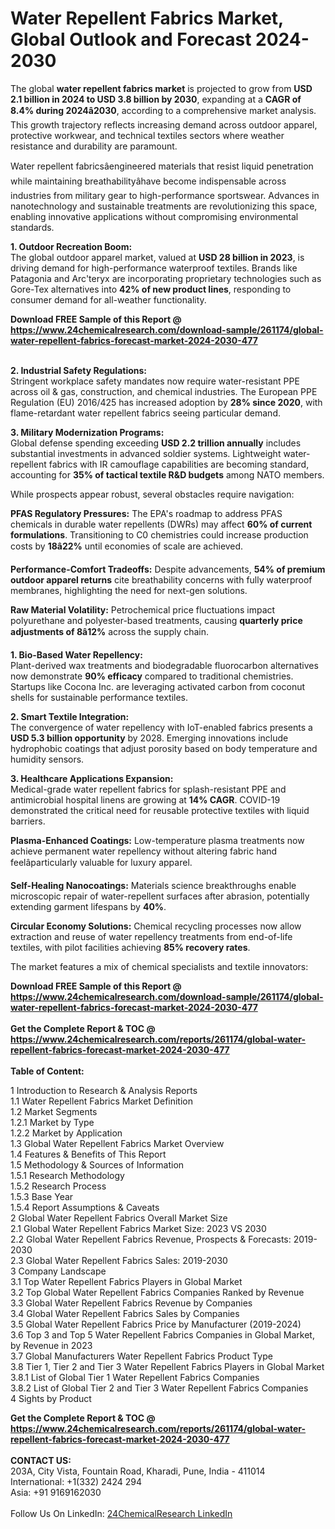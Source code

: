 <h1>Water Repellent Fabrics Market, Global Outlook and Forecast 2024-2030</h1><p>The global <strong>water repellent fabrics market</strong> is projected to grow from <strong>USD 2.1 billion in 2024 to USD 3.8 billion by 2030</strong>, expanding at a <strong>CAGR of 8.4% during 2024â2030</strong>, according to a comprehensive market analysis. This growth trajectory reflects increasing demand across outdoor apparel, protective workwear, and technical textiles sectors where weather resistance and durability are paramount.</p><p>Water repellent fabricsâengineered materials that resist liquid penetration while maintaining breathabilityâhave become indispensable across industries from military gear to high-performance sportswear. Advances in nanotechnology and sustainable treatments are revolutionizing this space, enabling innovative applications without compromising environmental standards.</p><p><strong>1. Outdoor Recreation Boom:</strong><br>
The global outdoor apparel market, valued at <strong>USD 28 billion in 2023</strong>, is driving demand for high-performance waterproof textiles. Brands like Patagonia and Arc'teryx are incorporating proprietary technologies such as Gore-Tex alternatives into <strong>42% of new product lines</strong>, responding to consumer demand for all-weather functionality.</p><div><b>Download FREE Sample of this Report @ 
            <a href="https://www.24chemicalresearch.com/download-sample/261174/global-water-repellent-fabrics-forecast-market-2024-2030-477">
            https://www.24chemicalresearch.com/download-sample/261174/global-water-repellent-fabrics-forecast-market-2024-2030-477</a></b></div><br><p><strong>2. Industrial Safety Regulations:</strong><br>
Stringent workplace safety mandates now require water-resistant PPE across oil &amp; gas, construction, and chemical industries. The European PPE Regulation (EU) 2016/425 has increased adoption by <strong>28% since 2020</strong>, with flame-retardant water repellent fabrics seeing particular demand.</p><p><strong>3. Military Modernization Programs:</strong><br>
Global defense spending exceeding <strong>USD 2.2 trillion annually</strong> includes substantial investments in advanced soldier systems. Lightweight water-repellent fabrics with IR camouflage capabilities are becoming standard, accounting for <strong>35% of tactical textile R&amp;D budgets</strong> among NATO members.</p><p>While prospects appear robust, several obstacles require navigation:</p><p>

</p><p><strong>PFAS Regulatory Pressures:</strong> The EPA's roadmap to address PFAS chemicals in durable water repellents (DWRs) may affect <strong>60% of current formulations</strong>. Transitioning to C0 chemistries could increase production costs by <strong>18â22%</strong> until economies of scale are achieved.</p><p><strong>Performance-Comfort Tradeoffs:</strong> Despite advancements, <strong>54% of premium outdoor apparel returns</strong> cite breathability concerns with fully waterproof membranes, highlighting the need for next-gen solutions.</p><p><strong>Raw Material Volatility:</strong> Petrochemical price fluctuations impact polyurethane and polyester-based treatments, causing <strong>quarterly price adjustments of 8â12%</strong> across the supply chain.</p><p><strong>1. Bio-Based Water Repellency:</strong><br>
Plant-derived wax treatments and biodegradable fluorocarbon alternatives now demonstrate <strong>90% efficacy</strong> compared to traditional chemistries. Startups like Cocona Inc. are leveraging activated carbon from coconut shells for sustainable performance textiles.</p><p><strong>2. Smart Textile Integration:</strong><br>
The convergence of water repellency with IoT-enabled fabrics presents a <strong>USD 5.3 billion opportunity</strong> by 2028. Emerging innovations include hydrophobic coatings that adjust porosity based on body temperature and humidity sensors.</p><p><strong>3. Healthcare Applications Expansion:</strong><br>
Medical-grade water repellent fabrics for splash-resistant PPE and antimicrobial hospital linens are growing at <strong>14% CAGR</strong>. COVID-19 demonstrated the critical need for reusable protective textiles with liquid barriers.</p><p><strong>Plasma-Enhanced Coatings:</strong> Low-temperature plasma treatments now achieve permanent water repellency without altering fabric hand feelâparticularly valuable for luxury apparel.</p><p><strong>Self-Healing Nanocoatings:</strong> Materials science breakthroughs enable microscopic repair of water-repellent surfaces after abrasion, potentially extending garment lifespans by <strong>40%</strong>.</p><p><strong>Circular Economy Solutions:</strong> Chemical recycling processes now allow extraction and reuse of water repellency treatments from end-of-life textiles, with pilot facilities achieving <strong>85% recovery rates</strong>.</p><p>The market features a mix of chemical specialists and textile innovators:</p><div><b>Download FREE Sample of this Report @ 
            <a href="https://www.24chemicalresearch.com/download-sample/261174/global-water-repellent-fabrics-forecast-market-2024-2030-477">
            https://www.24chemicalresearch.com/download-sample/261174/global-water-repellent-fabrics-forecast-market-2024-2030-477</a></b></div><br><div><b>Get the Complete Report & TOC @ 
            <a href="https://www.24chemicalresearch.com/reports/261174/global-water-repellent-fabrics-forecast-market-2024-2030-477">
            https://www.24chemicalresearch.com/reports/261174/global-water-repellent-fabrics-forecast-market-2024-2030-477</a></b></div><br>
            <b>Table of Content:</b><p>1 Introduction to Research & Analysis Reports<br />
    1.1 Water Repellent Fabrics Market Definition<br />
    1.2 Market Segments<br />
        1.2.1 Market by Type<br />
        1.2.2 Market by Application<br />
    1.3 Global Water Repellent Fabrics Market Overview<br />
    1.4 Features & Benefits of This Report<br />
    1.5 Methodology & Sources of Information<br />
        1.5.1 Research Methodology<br />
        1.5.2 Research Process<br />
        1.5.3 Base Year<br />
        1.5.4 Report Assumptions & Caveats<br />
2 Global Water Repellent Fabrics Overall Market Size<br />
    2.1 Global Water Repellent Fabrics Market Size: 2023 VS 2030<br />
    2.2 Global Water Repellent Fabrics Revenue, Prospects & Forecasts: 2019-2030<br />
    2.3 Global Water Repellent Fabrics Sales: 2019-2030<br />
3 Company Landscape<br />
    3.1 Top Water Repellent Fabrics Players in Global Market<br />
    3.2 Top Global Water Repellent Fabrics Companies Ranked by Revenue<br />
    3.3 Global Water Repellent Fabrics Revenue by Companies<br />
    3.4 Global Water Repellent Fabrics Sales by Companies<br />
    3.5 Global Water Repellent Fabrics Price by Manufacturer (2019-2024)<br />
    3.6 Top 3 and Top 5 Water Repellent Fabrics Companies in Global Market, by Revenue in 2023<br />
    3.7 Global Manufacturers Water Repellent Fabrics Product Type<br />
    3.8 Tier 1, Tier 2 and Tier 3 Water Repellent Fabrics Players in Global Market<br />
        3.8.1 List of Global Tier 1 Water Repellent Fabrics Companies<br />
        3.8.2 List of Global Tier 2 and Tier 3 Water Repellent Fabrics Companies<br />
4 Sights by Product</p><div><b>Get the Complete Report & TOC @ 
            <a href="https://www.24chemicalresearch.com/reports/261174/global-water-repellent-fabrics-forecast-market-2024-2030-477">
            https://www.24chemicalresearch.com/reports/261174/global-water-repellent-fabrics-forecast-market-2024-2030-477</a></b></div><br><b>CONTACT US:</b><br>
            203A, City Vista, Fountain Road, Kharadi, Pune, India - 411014<br>
            International: +1(332) 2424 294<br>
            Asia: +91 9169162030 <br><br>
            Follow Us On LinkedIn: <a href="https://www.linkedin.com/company/24chemicalresearch/">24ChemicalResearch LinkedIn</a>